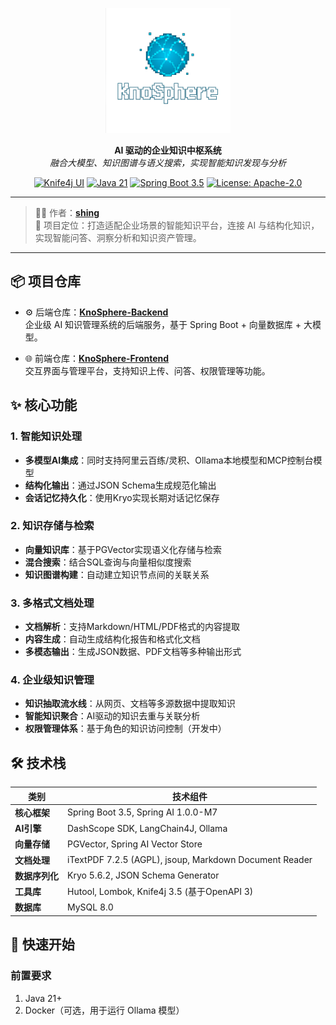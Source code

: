 <p align="center">
  <img src="/src/main/resources/static/images/KnoSphere_logo2.png" width="200" alt="KnoSphere Logo" />
</p>

[//]: # (<h1 align="center">KnoSphere</h1>)

<p align="center">
  <strong>AI 驱动的企业知识中枢系统</strong><br/>
  <em>融合大模型、知识图谱与语义搜索，实现智能知识发现与分析</em>
</p>

<p align="center">
  <a href="http://localhost:8080/doc.html"><img src="https://img.shields.io/badge/Knife4j-3.5-green?logo=swagger" alt="Knife4j UI" /></a>
  <a href="https://jdk.java.net/21/"><img src="https://img.shields.io/badge/Java-21+-blue.svg?logo=openjdk" alt="Java 21" /></a>
  <a href="#"><img src="https://img.shields.io/badge/Spring%20Boot-3.5-brightgreen?logo=spring" alt="Spring Boot 3.5" /></a>
  <a href="#"><img src="https://img.shields.io/badge/license-Apache--2.0-lightgrey.svg" alt="License: Apache-2.0" /></a>
</p>

---

> 👨‍💻 作者：[**shing**](https://github.com/Shingbb)  
> 🧠 项目定位：打造适配企业场景的智能知识平台，连接 AI 与结构化知识，实现智能问答、洞察分析和知识资产管理。

---
## 📦 项目仓库

- ⚙️ 后端仓库：[**KnoSphere-Backend**](https://github.com/Shingbb/KnoSphere)  
  企业级 AI 知识管理系统的后端服务，基于 Spring Boot + 向量数据库 + 大模型。

- 🌐 前端仓库：[**KnoSphere-Frontend**](https://github.com/Shingbb/KnoSphere-Frontend)  
  交互界面与管理平台，支持知识上传、问答、权限管理等功能。

## ✨ 核心功能

### 1. 智能知识处理

- **多模型AI集成**：同时支持阿里云百练/灵积、Ollama本地模型和MCP控制台模型
- **结构化输出**：通过JSON Schema生成规范化输出
- **会话记忆持久化**：使用Kryo实现长期对话记忆保存

### 2. 知识存储与检索

- **向量知识库**：基于PGVector实现语义化存储与检索
- **混合搜索**：结合SQL查询与向量相似度搜索
- **知识图谱构建**：自动建立知识节点间的关联关系

### 3. 多格式文档处理

- **文档解析**：支持Markdown/HTML/PDF格式的内容提取
- **内容生成**：自动生成结构化报告和格式化文档
- **多模态输出**：生成JSON数据、PDF文档等多种输出形式

### 4. 企业级知识管理

- **知识抽取流水线**：从网页、文档等多源数据中提取知识
- **智能知识聚合**：AI驱动的知识去重与关联分析
- **权限管理体系**：基于角色的知识访问控制（开发中）

## 🛠️ 技术栈

| 类别        | 技术组件                                                   |
|-----------|--------------------------------------------------------|
| **核心框架**  | Spring Boot 3.5, Spring AI 1.0.0-M7                    |
| **AI引擎**  | DashScope SDK, LangChain4J, Ollama                     |
| **向量存储**  | PGVector, Spring AI Vector Store                       |
| **文档处理**  | iTextPDF 7.2.5 (AGPL), jsoup, Markdown Document Reader |
| **数据序列化** | Kryo 5.6.2, JSON Schema Generator                      |
| **工具库**   | Hutool, Lombok, Knife4j 3.5 (基于OpenAPI 3)              |
| **数据库**   | MySQL 8.0                                              |

## 🚀 快速开始

### 前置要求

1. Java 21+
2. Docker（可选，用于运行 Ollama 模型）